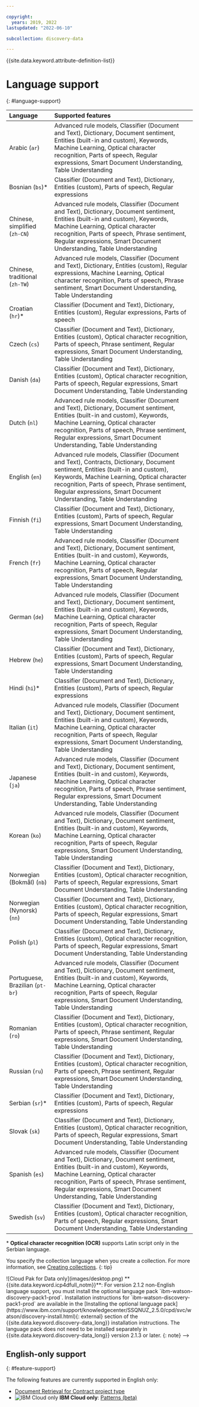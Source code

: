 ```yaml
---

copyright:
  years: 2019, 2022
lastupdated: "2022-06-10"

subcollection: discovery-data

---
```


{{site.data.keyword.attribute-definition-list}}

# Language support
{: #language-support}

| Language | Supported features|
|:---|:---|
| Arabic (`ar`) | Advanced rule models, Classifier (Document and Text), Dictionary, Document sentiment, Entities (built-in and custom), Keywords, Machine Learning, Optical character recognition, Parts of speech, Regular expressions, Smart Document Understanding, Table Understanding |
| Bosnian (`bs`)\* | Classifier (Document and Text), Dictionary, Entities (custom), Parts of speech, Regular expressions |
| Chinese, simplified (`zh-CN`) | Advanced rule models, Classifier (Document and Text), Dictionary, Document sentiment, Entities (built-in and custom), Keywords, Machine Learning, Optical character recognition, Parts of speech, Phrase sentiment, Regular expressions, Smart Document Understanding, Table Understanding|
| Chinese, traditional (`zh-TW`) | Advanced rule models, Classifier (Document and Text), Dictionary, Entities (custom), Regular expressions, Machine Learning, Optical character recognition, Parts of speech, Phrase sentiment, Smart Document Understanding, Table Understanding |
| Croatian (`hr`)\* | Classifier (Document and Text), Dictionary, Entities (custom), Regular expressions, Parts of speech |
| Czech (`cs`) | Classifier (Document and Text), Dictionary, Entities (custom), Optical character recognition, Parts of speech, Phrase sentiment, Regular expressions, Smart Document Understanding, Table Understanding  |
| Danish (`da`) | Classifier (Document and Text), Dictionary, Entities (custom), Optical character recognition, Parts of speech, Regular expressions, Smart Document Understanding, Table Understanding |
| Dutch (`nl`) | Advanced rule models, Classifier (Document and Text), Dictionary, Document sentiment, Entities (built-in and custom), Keywords, Machine Learning, Optical character recognition, Parts of speech, Phrase sentiment, Regular expressions, Smart Document Understanding, Table Understanding |
| English (`en`) | Advanced rule models, Classifier (Document and Text), Contracts, Dictionary, Document sentiment, Entities (built-in and custom), Keywords, Machine Learning, Optical character recognition, Parts of speech, Phrase sentiment, Regular expressions, Smart Document Understanding, Table Understanding |
| Finnish (`fi`) | Classifier (Document and Text), Dictionary, Entities (custom), Parts of speech, Regular expressions, Smart Document Understanding, Table Understanding |
| French (`fr`) | Advanced rule models, Classifier (Document and Text), Dictionary, Document sentiment, Entities (built-in and custom), Keywords, Machine Learning, Optical character recognition, Parts of speech, Regular expressions, Smart Document Understanding, Table Understanding |
| German (`de`) | Advanced rule models, Classifier (Document and Text), Dictionary, Document sentiment, Entities (built-in and custom), Keywords, Machine Learning, Optical character recognition, Parts of speech, Regular expressions, Smart Document Understanding, Table Understanding |
| Hebrew (`he`) | Classifier (Document and Text), Dictionary, Entities (custom), Parts of speech, Regular expressions, Smart Document Understanding, Table Understanding |
| Hindi (`hi`)\* | Classifier (Document and Text), Dictionary, Entities (custom), Parts of speech, Regular expressions |
| Italian (`it`) | Advanced rule models, Classifier (Document and Text), Dictionary, Document sentiment, Entities (built-in and custom), Keywords, Machine Learning, Optical character recognition, Parts of speech, Regular expressions, Smart Document Understanding, Table Understanding |
| Japanese (`ja`) | Advanced rule models, Classifier (Document and Text), Dictionary, Document sentiment, Entities (built-in and custom), Keywords, Machine Learning, Optical character recognition, Parts of speech, Phrase sentiment, Regular expressions, Smart Document Understanding, Table Understanding |
| Korean (`ko`) | Advanced rule models, Classifier (Document and Text), Dictionary, Document sentiment, Entities (built-in and custom), Keywords, Machine Learning, Optical character recognition, Parts of speech, Regular expressions, Smart Document Understanding, Table Understanding |
| Norwegian (Bokma&#778;l) (`nb`) | Classifier (Document and Text), Dictionary, Entities (custom), Optical character recognition, Parts of speech, Regular expressions, Smart Document Understanding, Table Understanding |
| Norwegian (Nynorsk) (`nn`) | Classifier (Document and Text), Dictionary, Entities (custom), Optical character recognition, Parts of speech, Regular expressions, Smart Document Understanding, Table Understanding |
| Polish (`pl`) | Classifier (Document and Text), Dictionary, Entities (custom), Optical character recognition, Parts of speech, Regular expressions, Smart Document Understanding, Table Understanding |
| Portuguese, Brazilian (`pt-br`) | Advanced rule models, Classifier (Document and Text), Dictionary, Document sentiment, Entities (built-in and custom), Keywords, Machine Learning, Optical character recognition, Parts of speech, Regular expressions, Smart Document Understanding, Table Understanding |
| Romanian (`ro`) | Classifier (Document and Text), Dictionary, Entities (custom), Optical character recognition, Parts of speech, Phrase sentiment, Regular expressions, Smart Document Understanding, Table Understanding  |
| Russian (`ru`) | Classifier (Document and Text), Dictionary, Entities (custom), Optical character recognition, Parts of speech, Phrase sentiment, Regular expressions, Smart Document Understanding, Table Understanding |
| Serbian (`sr`)\* | Classifier (Document and Text), Dictionary, Entities (custom), Parts of speech, Regular expressions|
| Slovak (`sk`) | Classifier (Document and Text), Dictionary, Entities (custom), Optical character recognition, Parts of speech, Regular expressions, Smart Document Understanding, Table Understanding |
| Spanish (`es`) | Advanced rule models, Classifier (Document and Text), Dictionary, Document sentiment, Entities (built-in and custom), Keywords, Machine Learning, Optical character recognition, Parts of speech, Phrase sentiment, Regular expressions, Smart Document Understanding, Table Understanding  |
| Swedish (`sv`) | Classifier (Document and Text), Dictionary, Entities (custom), Optical character recognition, Parts of speech, Regular expressions, Smart Document Understanding, Table Understanding |

\* **Optical character recognition (OCR)** supports Latin script only in the Serbian language.

You specify the collection language when you create a collection. For more information, see [Creating collections](/docs/discovery-data?topic=discovery-data-collections).
{: tip}

<!--> ![Cloud Pak for Data only](images/desktop.png) **{{site.data.keyword.icp4dfull_notm}}**: For version 2.1.2 non-English language support, you must install the optional language pack `ibm-watson-discovery-pack1-prod`. Installation instructions for `ibm-watson-discovery-pack1-prod` are available in the [Installing the optional language pack](https://www.ibm.com/support/knowledgecenter/SSQNUZ_2.5.0/cpd/svc/watson/discovery-install.html){: external} section of the {{site.data.keyword.discovery-data_long}} installation instructions. The language pack does not need to be installed separately in {{site.data.keyword.discovery-data_long}} version 2.1.3 or later.
{: note}
-->

## English-only support
{: #feature-support}

The following features are currently supported in English only:

-  [Document Retrieval for Contract project type](/docs/discovery-data?topic=discovery-data-projects#doc-retrieval-contracts)
-  ![IBM Cloud only](images/ibm-cloud.png) **IBM Cloud only**: [Patterns (beta)](/docs/discovery-data?topic=discovery-data-domain#patterns)
